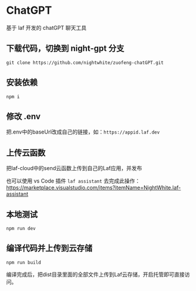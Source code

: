 # ChatGPT

基于 laf 开发的 chatGPT 聊天工具   

## 下载代码，切换到 night-gpt 分支

```shell
git clone https://github.com/nightwhite/zuofeng-chatGPT.git
```

## 安装依赖

```shell
npm i
```

## 修改 .env

把.env中的baseUrl改成自己的链接，如：`https://appid.laf.dev`

## 上传云函数

把laf-cloud中的send云函数上传到自己的Laf应用，并发布

也可以使用 vs Code 插件 `laf assistant` 去完成此操作：<https://marketplace.visualstudio.com/items?itemName=NightWhite.laf-assistant>

## 本地测试

```shell
npm run dev
```

## 编译代码并上传到云存储

```shell
npm run build
```

编译完成后，把dist目录里面的全部文件上传到Laf云存储，开启托管即可直接访问。
